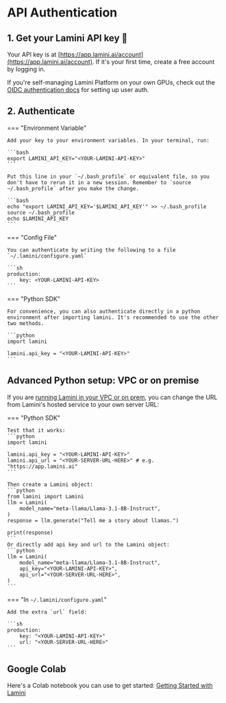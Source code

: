 # API Authentication

## 1. Get your Lamini API key 🔑

Your API key is at [https://app.lamini.ai/account](https://app.lamini.ai/account). If it's your first time, create a free account by logging in.

If you're self-managing Lamini Platform on your own GPUs, check out the [OIDC authentication docs](self_managed/OIDC.md) for setting up user auth.

## 2. Authenticate

=== "Environment Variable"

    Add your key to your environment variables. In your terminal, run:

    ```bash
    export LAMINI_API_KEY="<YOUR-LAMINI-API-KEY>"
    ```

    Put this line in your `~/.bash_profile` or equivalent file, so you don't have to rerun it in a new session. Remember to `source ~/.bash_profile` after you make the change.

    ```bash
    echo "export LAMINI_API_KEY='$LAMINI_API_KEY'" >> ~/.bash_profile
    source ~/.bash_profile
    echo $LAMINI_API_KEY
    ```

=== "Config File"

    You can authenticate by writing the following to a file `~/.lamini/configure.yaml`

    ```sh
    production:
        key: <YOUR-LAMINI-API-KEY>
    ```

=== "Python SDK"

    For convenience, you can also authenticate directly in a python environment after importing lamini. It's recommended to use the other two methods.

    ```python
    import lamini

    lamini.api_key = "<YOUR-LAMINI-API-KEY>"
    ```

## Advanced Python setup: VPC or on premise

If you are [running Lamini in your VPC or on prem](self_managed/kubernetes_install.md), you can change the URL from Lamini's hosted service to your own server URL:

=== "Python SDK"

    Test that it works:
    ```python
    import lamini

    lamini.api_key = "<YOUR-LAMINI-API-KEY>"
    lamini.api_url = "<YOUR-SERVER-URL-HERE>" # e.g. "https://app.lamini.ai"
    ```

    Then create a Lamini object:
    ```python
    from lamini import Lamini
    llm = Lamini(
        model_name="meta-llama/Llama-3.1-8B-Instruct",
    )
    response = llm.generate("Tell me a story about llamas.")

    print(response)
    ```
    Or directly add api key and url to the Lamini object:
    ```python
    llm = Lamini(
        model_name="meta-llama/Llama-3.1-8B-Instruct",
        api_key="<YOUR-LAMINI-API-KEY>",
        api_url="<YOUR-SERVER-URL-HERE>",
    )
    ```


=== "In `~/.lamini/configure.yaml`"

    Add the extra `url` field:

    ```sh
    production:
        key: "<YOUR-LAMINI-API-KEY>"
        url: "<YOUR-SERVER-URL-HERE>"
    ```

## Google Colab

Here's a Colab notebook you can use to get started: [Getting Started with Lamini](https://colab.research.google.com/drive/115OJavk4DE51rUKwfCOyWxWa0LguiuEI#scrollTo=lD391Mcv4lGQ)
